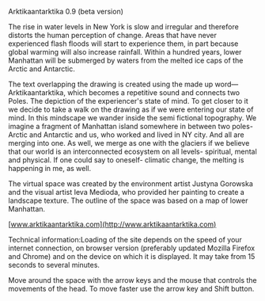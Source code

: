 Arktikaantarktika 0.9 (beta version)

The rise in water levels in New York is slow and irregular and therefore
distorts the human perception of change. Areas that have never experienced
flash floods will start to experience them, in part because global warming
will also increase rainfall. Within a hundred years, lower Manhattan will be
submerged by waters from the melted ice caps of the Arctic and Antarctic.

The text overlapping the drawing is created using the made up
word—Arktikaantarktika, which becomes a repetitive sound and connects two
Poles. The depiction of the experiencer's state of mind. To get closer to it we
decide to take a walk on the drawing as if we were entering our state of mind.
In this mindscape we wander inside the semi fictional topography. We imagine a
fragment of Manhattan island somewhere in between two poles- Arctic and
Antarctic and us, who worked and lived in NY city. And all are merging into
one. As well, we merge as one with the glaciers if we believe that our world
is an interconnected ecosystem on all levels- spiritual, mental and physical.
If one could say to oneself- climatic change, the melting is happening in me,
as well.

The virtual space was created by the environment artist Justyna Gorowska and
the visual artist Ieva Medioda, who provided her painting to create a
landscape texture. The outline of the space was based on a map of lower
Manhattan.

[www.arktikaantarktika.com](http://www.arktikaantarktika.com)

Technical information:Loading of the site depends on the speed of your
internet connection, on browser version (preferably updated Mozilla Firefox
and Chrome) and on the device on which it is displayed. It may take from 15
seconds to several minutes.

Move around the space with the arrow keys and the mouse that controls the
movements of the head. To move faster use the arrow key and Shift button.

